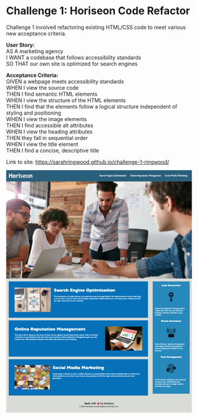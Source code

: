 # Challenge 1: Horiseon Code Refactor

Challenge 1 involved refactoring existing HTML/CSS code to meet various new acceptance criteria. 


**User Story:**\
AS A marketing agency\
I WANT a codebase that follows accessibility standards\
SO THAT our own site is optimized for search engines

**Acceptance Criteria:**\
GIVEN a webpage meets accessibility standards\
WHEN I view the source code\
THEN I find semantic HTML elements\
WHEN I view the structure of the HTML elements\
THEN I find that the elements follow a logical structure independent of styling and positioning\
WHEN I view the image elements\
THEN I find accessible alt attributes\
WHEN I view the heading attributes\
THEN they fall in sequential order\
WHEN I view the title element\
THEN I find a concise, descriptive title

Link to site: https://sarahringwood.github.io/challenge-1-ringwood/

![image](screenshots/horiseon-screenshot.png)